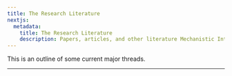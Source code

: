 ```yaml
---
title: The Research Literature
nextjs:
  metadata:
    title: The Research Literature
    description: Papers, articles, and other literature Mechanistic Interperability research.
---
```


This is an outline of some current major threads.

---
